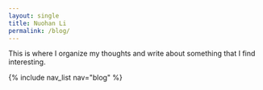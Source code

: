 ```yaml
---
layout: single
title: Nuohan Li
permalink: /blog/	
---
```


This is where I organize my thoughts and write about something that I find interesting.


{% include nav_list nav="blog" %}